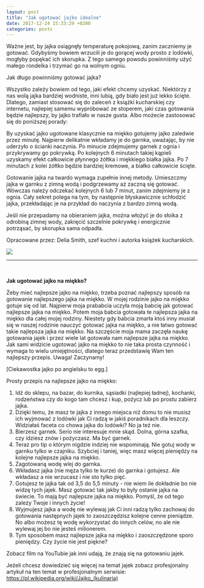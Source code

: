 ```yaml
---
layout: post
title: "Jak ugotować jajko idealne"
date: 2017-12-24 15:33:29 +0200
categories: posts
---
```


<p>Ważne jest, by jajka osiągnęły temperaturę pokojową, zanim zaczniemy je gotować. Gdybyśmy bowiem wrzucili je do gorącej wody prosto z lodówki, mogłyby popękać ich skorupka. Z tego samego powodu powinniśmy użyć małego rondelka i trzymać go na wolnym ogniu.</p>

<p>Jak długo powinniśmy gotować jajka?</p>

<p>Wszystko zależy bowiem od tego, jaki efekt chcemy uzyskać. Niektórzy z nas wolą jajka bardziej wodniste, inni lubią, gdy biało jest już lekko ścięte. Dlatego, zamiast stosować się do zaleceń z książki kucharskiej czy internetu, najlepiej samemu wypróbować ze stoperem, jaki czas gotowania będzie najlepszy, by jajko trafiało w nasze gusta. Albo możecie zastosować się do poniższej porady:</p>

<p>By uzyskać jajko ugotowane klasycznie na miękko gotujemy  jajko zaledwie przez minutę. Najpierw delikatnie wkładamy je do garnka, uważając, by nie uderzyło o ścianki naczynia. Po minucie zdejmujemy garnek z ognia i przykrywamy go pokrywką. Po kolejnych 6 minutach takiej kąpieli uzyskamy efekt całkowicie płynnego żółtka i miękkiego białka jajka. Po 7 minutach z kolei żółtko będzie bardziej kremowe, a białko całkowicie ścięte.</p>

<p>Gotowanie jajka na twardo wymaga zupełnie innej metody. Umieszczmy jajka  w garnku z zimną wodą i podgrzewamy aż zaczną się gotować. Wówczas należy odczekać kolejnych 6 lub 7 minut, zanim zdejmiemy je z ognia. Cały sekret polega na tym, by następnie błyskawicznie schłodzić jajka, przekładając je na przykład do naczynia z bardzo zimną wodą.</p>

<p>Jeśli nie przepadamy na obieraniem jajka, można włożyć je do słoika z odrobiną zimnej wody, zakręcić szczelnie pokrywkę i energicznie potrząsać, by skorupka sama odpadła.</p>

<p>Opracowane przez:  Delia Smith, szef kuchni i autorka książek kucharskich.</p>

<img src="https://i.img.itunix.eu/jajko-7713d.jpg" />


<br />
<hr />
<br />


<strong>Jak ugotować jajko na miękko?</strong>

<p>Żeby mieć najlepsze jajko na miękko, trzeba poznać najlepszy sposób na gotowanie najlepszego jajka na miękko. W mojej rodzinie jajko na miękko gotuje się od lat. Najpierw moja prababcia uczyła moją babcię jak gotować najlepsze jajka na miękko. Potem moja babcia gotowała te najlepsza jajka na miękko dla całej mojej rodziny. Niestety gdy babcia zmarła ktoś inny musiał się w naszej rodzinie nauczyć gotować jajka na miękko, a nie łatwo gotować takie najlepsza jajka na miękko. Na szczęście moja mama zaczęła naukę gotowania jajek i przez wiele lat gotowała nam najlepsze jajka na miękko. Jak sami widzicie ugotować jajko na miękko to nie taka prosta czynność i wymaga to wielu umiejętności, dlatego teraz przedstawię Wam ten najlepszy przepis. Uwaga! Zaczynamy!</p>

<p>[Ciekawostka jajko po angielsku to egg.]</p>

<p>Prosty przepis na najlepsze jajko na miękko:</p>
<ol>
 <li>Idź do sklepu, na bazar, do kurnika, sąsiadki (najlepiej ładnej), kochanki, rodzeństwa czy do kogo tam chcesz i kup, pożycz lub po prostu zabierz jajka.</li>
 <li>Dzięki temu, że masz te jajka z innego miejsca niż domu to nie musisz ich wyjmować z lodówki jak Ci radzą w jakiś poradnikach dla leszczy. Widziałaś faceta co chowa jajka do lodówki? No ja też nie.</li>
 <li>Bierzesz garnek. Serio nie interesuje mnie skąd. Dolna, górna szafka, czy idziesz znów i pożyczasz. Ma być garnek.</li>
 <li>Teraz pro tip o którym nigdzie indziej nie wspominają. Nie gotuj wody w garnku tylko w czajniku. Szybciej i taniej, więc masz więcej pieniędzy na kolejne najlepsze jajka na miękko.</li>
 <li>Zagotowaną wodę wlej do garnka.</li>
 <li>Wkładasz jajka (nie męża tylko te kurze) do garnka i gotujesz. Ale wkładasz a nie wrzucasz i nie sto tylko pięć.</li>
 <li>Gotujesz te jajka tak od 3,5 do 5,5 minuty - nie wiem ile dokładnie bo nie widzę tych jajek. Masz gotować tak jakby to były ostanie jajka na świecie. To mają być najlepsze jajka na miękko. Pomyśl, że od tego zależy Twoje i innych życie!</li>
 <li>Wyjmujesz jajka a wodę nie wylewaj jak Ci inni radzą tylko zachowaj do gotowania następnych jajek to zaoszczędzisz kolejne cenne pieniądze. No albo możesz tę wodę wykorzystać do innych celów, no ale nie wylewaj jej bo nie jesteś milionerem.</li>
 <li>Tym sposobem masz najlepsze jajka na miękko i zaoszczędzone sporo pieniędzy. Czy życie nie jest piękne?</li>
</ol> 

<p>Zobacz film na YouTubie jak inni udają, że znają się na gotowaniu jajek.</p>

<p>Jeżeli chcesz dowiedzieć się więcej na temat jajek zobacz profesjonalny artykuł na ten temat w profesjonalnym serwisie: <a href="https://pl.wikipedia.org/wiki/Jajko_(kulinaria)">https://pl.wikipedia.org/wiki/Jajko_(kulinaria)</a></p>